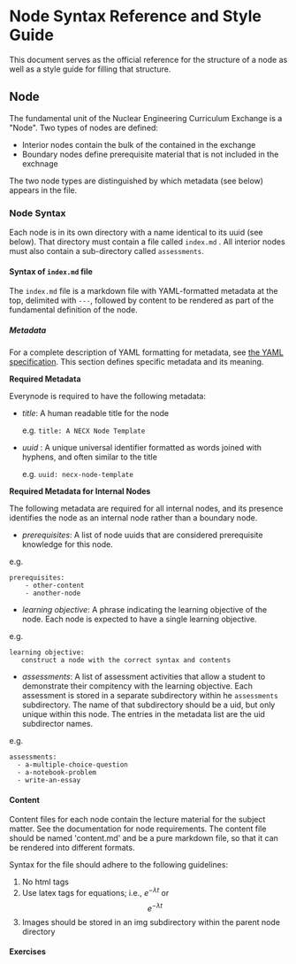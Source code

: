 # Node Syntax Reference and Style Guide

This document serves as the official reference for the structure of a node as
well as a style guide for filling that structure.

## Node

The fundamental unit of the Nuclear Engineering Curriculum Exchange is a
"Node".  Two types of nodes are defined:

* Interior nodes contain the bulk of the contained in the exchange
* Boundary nodes define prerequisite material that is not included in the exchnage

The two node types are distinguished by which metadata (see below) appears in
the file.

### Node Syntax

Each node is in its own directory with a name identical to its uuid (see
below).  That directory must contain a file called `index.md` .  All interior
nodes must also contain a sub-directory called `assessments`.

#### Syntax of `index.md` file

The `index.md` file is a markdown file with YAML-formatted metadata at the
top, delimited with `---`, followed by content to be rendered as part of the
fundamental definition of the node.

##### Metadata

For a complete description of YAML formatting for metadata, see
[the YAML specification](http://www.yaml.org/spec/1.2/spec.html).  This
section defines specific metadata and its meaning.

**Required Metadata**

Everynode is required to have the following metadata:

* _title_: A human readable title for the node

  e.g. `title: A NECX Node Template`

* _uuid_ : A unique universal identifier formatted as words joined with
  hyphens, and often similar to the title

  e.g. `uuid: necx-node-template`

**Required Metadata for Internal Nodes**

The following metadata are required for all internal nodes, and its presence
identifies the node as an internal node rather than a boundary node.

* _prerequisites_: A list of node uuids that are considered prerequisite
  knowledge for this node.

e.g.
```
prerequisites:
    - other-content
    - another-node
```

* _learning objective_: A phrase indicating the learning objective of the
node.  Each node is expected to have a single learning objective.

e.g.
```
learning objective:
   construct a node with the correct syntax and contents
```

* _assessments_: A list of assessment activities that allow a student to
  demonstrate their compitency with the learning objective.  Each assessment
  is stored in a separate subdirectory within he `assessments` subdirectory.
  The name of that subdirectory should be a uid, but only unique within this
  node.  The entries in the metadata list are the uid subdirector names.

e.g.
```
assessments:
  - a-multiple-choice-question
  - a-notebook-problem
  - write-an-essay
```

#### Content
Content files for each node contain the lecture material for the subject matter. See the documentation for node requirements. The content file should be named 'content.md' and be a pure markdown file, so that it can be rendered into different formats. 

Syntax for the file should adhere to the following guidelines:
1. No html tags
2. Use latex tags for equations; i.e., $e^{-\lambda t}$ or $$e^{-\lambda t}$$
3. Images should be stored in an img subdirectory within the parent node directory

#### Exercises

